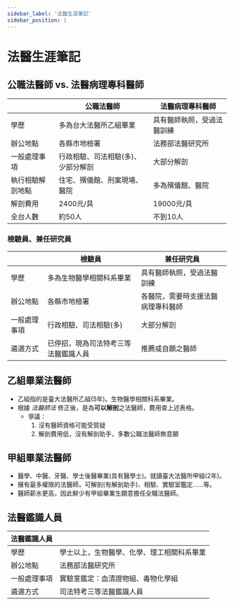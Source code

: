 ```yaml
---
sidebar_label: '法醫生涯筆記'
sidebar_position: 1
---
```

# 法醫生涯筆記

## 公職法醫師 vs. 法醫病理專科醫師


|  | 公職法醫師 | 法醫病理專科醫師 |
| -------- | -------- | -------- |
| 學歷     | 多為台大法醫所乙組畢業   | 具有醫師執照，受過法醫訓練|
| 辦公地點| 各縣市地檢署 | 法務部法醫研究所 |
| 一般處理事項   | 行政相驗、司法相驗(多)、少部分解剖 | 大部分解剖  |
| 執行相驗解剖地點   | 住宅、殯儀館、刑案現場、醫院 | 多為殯儀館、醫院 |
| 解剖費用    | 2400元/具    | 19000元/具     |
| 全台人數    | 約50人    | 不到10人|

### 檢驗員、兼任研究員

|  | 檢驗員 | 兼任研究員 |
| -------- | -------- | -------- |
| 學歷     | 多為生物醫學相關科系畢業   | 具有醫師執照，受過法醫訓練|
| 辦公地點| 各縣市地檢署 | 各醫院，需要時支援法醫病理專科醫師 |
| 一般處理事項   | 行政相驗、司法相驗(多) | 大部分解剖  |
| 遴選方式    | 已停招，現為司法特考三等法醫鑑識人員 | 推薦或自願之醫師|

## 乙組畢業法醫師
- 乙組指的是臺大法醫所乙組(5年)。生物醫學相關科系畢業。
- 根據 *法醫師法* 修正後，是為**可以解剖**之法醫師，費用查上述表格。
    - 爭議：
        1. 沒有醫師資格可能受質疑
        2. 解剖費用低，沒有解剖助手，多數公職法醫師無意願

## 甲組畢業法醫師
- 醫學、中醫、牙醫、學士後醫畢業(具有醫學士)。就讀臺大法醫所甲組(2年)。
- 擁有最多權限的法醫師，可解剖(有解剖助手)、相驗、實驗室鑑定......等。
- 醫師薪水更高，因此鮮少有甲組畢業生願意擔任全職法醫師。

## 法醫鑑識人員

| 法醫鑑識人員 |                                            |
| ------------ |:---------------------------------------- |
| 學歷         | 學士以上，生物醫學、化學、理工相關科系畢業 |
| 辦公地點     | 法務部法醫研究所   |
| 一般處理事項  | 實驗室鑑定：血清證物組、毒物化學組  |
| 遴選方式     | 司法特考三等法醫鑑識人員 |